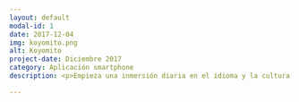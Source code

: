 ```yaml
---
layout: default
modal-id: 1
date: 2017-12-04
img: koyomito.png
alt: Koyomito
project-date: Diciembre 2017
category: Aplicación smartphone
description: <p>Empieza una inmersión diaria en el idioma y la cultura japoneses con esta sencilla aplicación que actúa como un calendario.</p><p>En la pantalla principal está todo en kanji, pero he incluído explicaciones y pronunciaciones de un montón de cosas, así que cada kanji que no recuerdas es una invitación para aprender y repasar.</p><p><a href="javascript:alert('Muy pronto disponible');"><img src="img/portfolio/appstore_es.png"></a></p>

---
```

